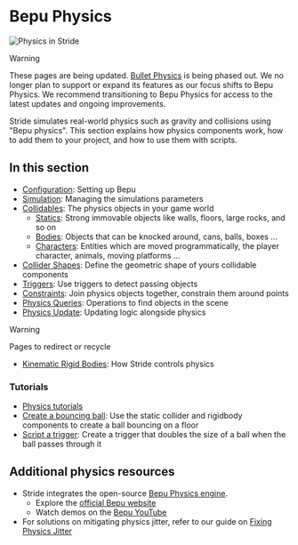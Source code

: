# Bepu Physics

![Physics in Stride](media/physics-index-physics-in-stride.png)

> [!WARNING]
> These pages are being updated. [Bullet Physics](../physics-bullet/index.md) is being phased out. We no longer plan to support or expand its features as our focus shifts to Bepu Physics. We recommend transitioning to Bepu Physics for access to the latest updates and ongoing improvements.

Stride simulates real-world physics such as gravity and collisions using "Bepu physics".
This section explains how physics components work, how to add them to your project, and how to use them with scripts.

## In this section

* [Configuration](configuration.md): Setting up Bepu
* [Simulation](simulation.md): Managing the simulations parameters
* [Collidables](colliders.md): The physics objects in your game world
    * [Statics](static-colliders.md): Strong immovable objects like walls, floors, large rocks, and so on
    * [Bodies](rigid-bodies.md): Objects that can be knocked around, cans, balls, boxes ...
    * [Characters](characters.md): Entities which are moved programmatically, the player character, animals, moving platforms ...
* [Collider Shapes](collider-shapes.md): Define the geometric shape of yours collidable components
* [Triggers](triggers.md): Use triggers to detect passing objects
* [Constraints](constraints.md): Join physics objects together, constrain them around points
* [Physics Queries](raycasting.md): Operations to find objects in the scene
* [Physics Update](physics-update.md): Updating logic alongside physics

> [!WARNING]
> Pages to redirect or recycle
* [Kinematic Rigid Bodies](kinematic-rigid-bodies.md): How Stride controls physics

### Tutorials

* [Physics tutorials](tutorials.md)
* [Create a bouncing ball](create-a-bouncing-ball.md): Use the static collider and rigidbody components to create a ball bouncing on a floor
* [Script a trigger](script-a-trigger.md): Create a trigger that doubles the size of a ball when the ball passes through it

## Additional physics resources

- Stride integrates the open-source [Bepu Physics engine](https://github.com/bepu/bepuphysics2). 
   - Explore the [official Bepu website](https://www.bepuentertainment.com/)
   - Watch demos on the [Bepu YouTube](https://www.youtube.com/@bepu)
- For solutions on mitigating physics jitter, refer to our guide on [Fixing Physics Jitter](fix-physics-jitter.md)